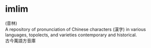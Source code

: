 # imlim
(音林)
<br> A repository of pronunciation of Chinese characters (漢字) in various languages, topolects, and varieties contemporary and historical.
<br> 古今萬語方音庫

